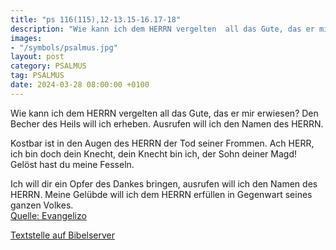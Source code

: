 ```yaml
---
title: "ps 116(115),12-13.15-16.17-18"
description: "Wie kann ich dem HERRN vergelten  all das Gute, das er mir erwiesen? Den Becher des Heils will ich erheben.  Ausrufen will ich den Namen des HERRN.  Kostbar ist in den Augen des HERRN  der Tod seiner Frommen. Ach HERR, ich bin doch dein Knecht,  dein Knecht bin ich, der Sohn ...."
images:
- "/symbols/psalmus.jpg"
layout: post
category: PSALMUS
tag: PSALMUS
date: 2024-03-28 08:00:00 +0100
---
```

Wie kann ich dem HERRN vergelten 
all das Gute, das er mir erwiesen?
Den Becher des Heils will ich erheben. 
Ausrufen will ich den Namen des HERRN.

Kostbar ist in den Augen des HERRN 
der Tod seiner Frommen.
Ach HERR, ich bin doch dein Knecht, 
dein Knecht bin ich, der Sohn deiner Magd! 
Gelöst hast du meine Fesseln.<!--more-->

Ich will dir ein Opfer des Dankes bringen, 
ausrufen will ich den Namen des HERRN.
Meine Gelübde will ich dem HERRN erfüllen 
in Gegenwart seines ganzen Volkes.<br>
[Quelle: Evangelizo](https://evangeliumtagfuertag.org/DE/gospel)

[Textstelle auf Bibelserver](https://www.bibleserver.com/EU/ps116(115),12-13.15-16.17-18)

